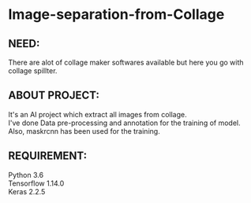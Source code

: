 # Image-separation-from-Collage

## NEED:
There are alot of collage maker softwares available but here you go with collage spillter. 

## ABOUT PROJECT:
It's an AI project which extract all images from collage.<br>
I've done Data pre-processing and annotation for the training of model. Also, maskrcnn has been used for the training.<br>

## REQUIREMENT:
Python 3.6 <br>
Tensorflow 1.14.0 <br>
Keras 2.2.5 <br>
